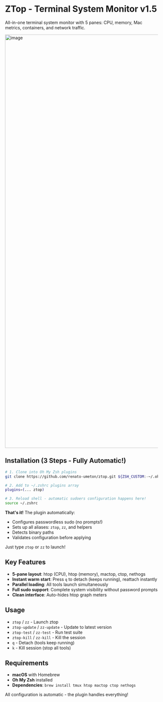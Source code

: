 # ZTop - Terminal System Monitor v1.5

All-in-one terminal system monitor with 5 panes: CPU, memory, Mac metrics, containers, and network traffic.

<img width="2106" height="1356" alt="image" src="https://github.com/user-attachments/assets/101fa69d-f266-4f77-9398-60a55bfb5138" />

## Installation (3 Steps - Fully Automatic!)

```bash
# 1. Clone into Oh My Zsh plugins
git clone https://github.com/renato-umeton/ztop.git ${ZSH_CUSTOM:-~/.oh-my-zsh/custom}/plugins/ztop

# 2. Add to ~/.zshrc plugins array
plugins=(... ztop)

# 3. Reload shell - automatic sudoers configuration happens here!
source ~/.zshrc
```

**That's it!** The plugin automatically:
- Configures passwordless sudo (no prompts!)
- Sets up all aliases: `ztop`, `zz`, and helpers
- Detects binary paths
- Validates configuration before applying

Just type `ztop` or `zz` to launch!

## Key Features

- **5-pane layout**: htop (CPU), htop (memory), mactop, ctop, nethogs
- **Instant warm start**: Press `q` to detach (keeps running), reattach instantly
- **Parallel loading**: All tools launch simultaneously
- **Full sudo support**: Complete system visibility without password prompts
- **Clean interface**: Auto-hides htop graph meters

## Usage

- `ztop` / `zz` - Launch ztop
- `ztop-update` / `zz-update` - Update to latest version
- `ztop-test` / `zz-test` - Run test suite
- `ztop-kill` / `zz-kill` - Kill the session
- `q` - Detach (tools keep running)
- `k` - Kill session (stop all tools)

## Requirements

- **macOS** with Homebrew
- **Oh My Zsh** installed
- **Dependencies**: `brew install tmux htop mactop ctop nethogs`

All configuration is automatic - the plugin handles everything!
